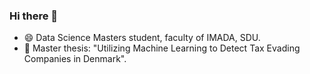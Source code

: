 ### Hi there 👋
- 😄 Data Science Masters student, faculty of IMADA, SDU.
- 🌱 Master thesis: "Utilizing Machine Learning to Detect Tax Evading Companies in Denmark".


<!--
**IanWord/IanWord** is a ✨ _special_ ✨ repository because its `README.md` (this file) appears on your GitHub profile.

- 😄 Masters student, Data Science, faculty of IMADA, SDU.
- 🌱 currently working on Classification problems related to my masters thesis. 
-->
